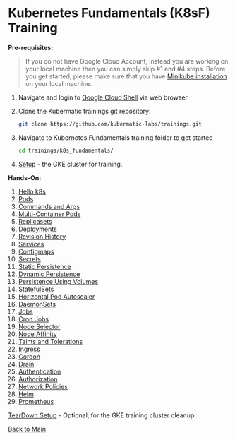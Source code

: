 # Kubernetes Fundamentals (K8sF) Training

**Pre-requisites:**

>If you do not have Google Cloud Account, instead you are working on your local machine then you can simply skip #1 and #4 steps. Before you get started, please make sure that you have [Minikube installation](https://minikube.sigs.k8s.io/docs/start/) on your local machine.

1. Navigate and login to [Google Cloud Shell](https://ssh.cloud.google.com ) via web browser. 

2. Clone the Kubermatic trainings git repository:
    ```bash
    git clone https://github.com/kubermatic-labs/trainings.git
    ```

3. Navigate to Kubernetes Fundamentals training folder to get started
    ```bash  
    cd trainings/k8s_fundamentals/
    ```

4. [Setup](00_setup/README.md) - the GKE cluster for training.
   
**Hands-On:**

1. [Hello k8s](01_hello-k8s/README.md)
2. [Pods](02_pods/README.md)
3. [Commands and Args](03_commands-and-args/README.md)
4. [Multi-Container Pods](04_multi-container-pods/README.md)
5. [Replicasets](05_replicasets/README.md)
6. [Deployments](06_deployments/README.md)
7. [Revision History](07_revision-history/README.md)
8. [Services](08_services/README.md)
9. [Configmaps](09_configmaps/README.md)
10. [Secrets](10_secrets/README.md)
11. [Static Persistence](11_persistence-static/README.md)
12. [Dynamic Persistence](12_persistence-dynamic/README.md)
13. [Persistence Using Volumes](13_persistence-use-volume/README.md)
14. [StatefulSets](14_statefulsets/README.md)
15. [Horizontal Pod Autoscaler](15_hpas/README.md)
16. [DaemonSets](16_daemonsets/README.md)
17. [Jobs](17_jobs/README.md)
18. [Cron Jobs](18_cronjobs/README.md)
19. [Node Selector](19_scheduling-node-selector/README.md)
20. [Node Affinity](20_scheduling-affinity/README.md)
21. [Taints and Tolerations](21_scheduling-taints-and-tolerations/README.md)
22. [Ingress](22_ingress/README.md)
23. [Cordon](23_cordon/README.md)
24. [Drain](24_drain/README.md)
25. [Authentication](25_authentication/README.md)
26. [Authorization](26_authorization/README.md)
27. [Network Policies](27_networkpolicies/README.md)
28. [Helm](28_helm/README.md)
29. [Prometheus](29_prometheus/README.md)

[TearDown Setup](99_teardown/README.md) - Optional, for the GKE training cluster cleanup. 

[Back to Main](../README.md)